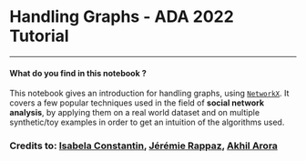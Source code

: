 # Handling Graphs - ADA 2022 Tutorial

---

#### What do you find in this notebook ?

This notebook gives an introduction for handling graphs, using [`NetworkX`](https://networkx.github.io/documentation/stable/index.html). It covers a few popular techniques used in the field of **social network analysis**, by applying them on a real world dataset and on multiple synthetic/toy examples in order to get an intuition of the algorithms used.

### Credits to: [Isabela Constantin](https://github.com/isabelaconstantin), [Jérémie Rappaz](https://github.com/JRappaz), [Akhil Arora](https://dlab.epfl.ch/people/aarora/)
